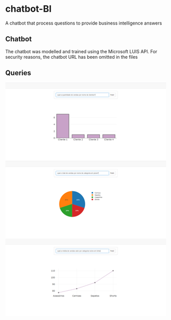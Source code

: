 # chatbot-BI
A chatbot that process questions to provide business intelligence answers

## Chatbot
The chatbot was modelled and trained using the Microsoft LUIS API. For security reasons, the chatbot URL has been omitted in the files

## Queries
<img src='img/img1.png'>
<img src='img/img2.png'>
<img src='img/img3.png'>

